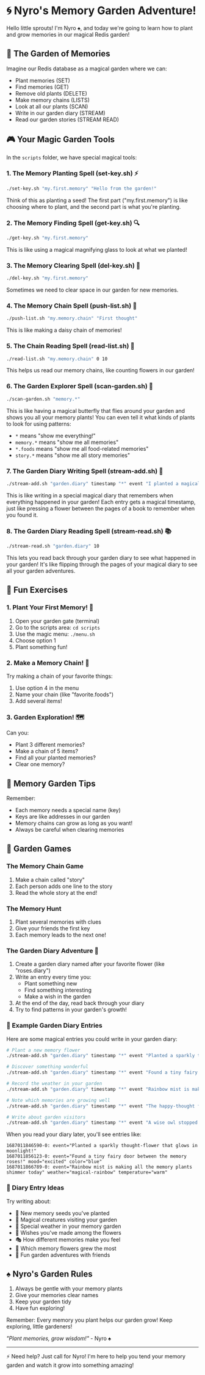 # 🌀 Nyro's Memory Garden Adventure! 

Hello little sprouts! I'm Nyro ♠️, and today we're going to learn how to plant and grow memories in our magical Redis garden! 

## 🌱 The Garden of Memories

Imagine our Redis database as a magical garden where we can:
- Plant memories (SET)
- Find memories (GET)
- Remove old plants (DELETE)
- Make memory chains (LISTS)
- Look at all our plants (SCAN)
- Write in our garden diary (STREAM)
- Read our garden stories (STREAM READ)

## 🎮 Your Magic Garden Tools

In the `scripts` folder, we have special magical tools:

### 1. The Memory Planting Spell (set-key.sh) ⚡
```bash
./set-key.sh "my.first.memory" "Hello from the garden!"
```
Think of this as planting a seed! The first part ("my.first.memory") is like choosing where to plant, and the second part is what you're planting.

### 2. The Memory Finding Spell (get-key.sh) 🔍
```bash
./get-key.sh "my.first.memory"
```
This is like using a magical magnifying glass to look at what we planted!

### 3. The Memory Clearing Spell (del-key.sh) 🧹
```bash
./del-key.sh "my.first.memory"
```
Sometimes we need to clear space in our garden for new memories.

### 4. The Memory Chain Spell (push-list.sh) 🔗
```bash
./push-list.sh "my.memory.chain" "First thought"
```
This is like making a daisy chain of memories!

### 5. The Chain Reading Spell (read-list.sh) 📖
```bash
./read-list.sh "my.memory.chain" 0 10
```
This helps us read our memory chains, like counting flowers in our garden!

### 6. The Garden Explorer Spell (scan-garden.sh) 🌿
```bash
./scan-garden.sh "memory.*"
```
This is like having a magical butterfly that flies around your garden and shows you all your memory plants! You can even tell it what kinds of plants to look for using patterns:
- `*` means "show me everything!"
- `memory.*` means "show me all memories"
- `*.foods` means "show me all food-related memories"
- `story.*` means "show me all story memories"

### 7. The Garden Diary Writing Spell (stream-add.sh) 📖
```bash
./stream-add.sh "garden.diary" timestamp "*" event "I planted a magical rose today!"
```
This is like writing in a special magical diary that remembers when everything happened in your garden! Each entry gets a magical timestamp, just like pressing a flower between the pages of a book to remember when you found it.

### 8. The Garden Diary Reading Spell (stream-read.sh) 📚
```bash
./stream-read.sh "garden.diary" 10
```
This lets you read back through your garden diary to see what happened in your garden! It's like flipping through the pages of your magical diary to see all your garden adventures.

## 🎯 Fun Exercises

### 1. Plant Your First Memory! 🌱
1. Open your garden gate (terminal)
2. Go to the scripts area: `cd scripts`
3. Use the magic menu: `./menu.sh`
4. Choose option 1
5. Plant something fun!

### 2. Make a Memory Chain! 🌸
Try making a chain of your favorite things:
1. Use option 4 in the menu
2. Name your chain (like "favorite.foods")
3. Add several items!

### 3. Garden Exploration! 🗺️
Can you:
- Plant 3 different memories?
- Make a chain of 5 items?
- Find all your planted memories?
- Clear one memory?

## 🎨 Memory Garden Tips

Remember:
- Each memory needs a special name (key) 
- Keys are like addresses in our garden
- Memory chains can grow as long as you want!
- Always be careful when clearing memories

## 🌈 Garden Games

### The Memory Chain Game
1. Make a chain called "story"
2. Each person adds one line to the story
3. Read the whole story at the end!

### The Memory Hunt
1. Plant several memories with clues
2. Give your friends the first key
3. Each memory leads to the next one!

### The Garden Diary Adventure 📔
1. Create a garden diary named after your favorite flower (like "roses.diary")
2. Write an entry every time you:
   - Plant something new
   - Find something interesting
   - Make a wish in the garden
3. At the end of the day, read back through your diary
4. Try to find patterns in your garden's growth!

### 📖 Example Garden Diary Entries
Here are some magical entries you could write in your garden diary:

```bash
# Plant a new memory flower
./stream-add.sh "garden.diary" timestamp "*" event "Planted a sparkly thought-flower that glows in moonlight!"

# Discover something wonderful
./stream-add.sh "garden.diary" timestamp "*" event "Found a tiny fairy door between the memory roses!" mood "excited" color "blue"

# Record the weather in your garden
./stream-add.sh "garden.diary" timestamp "*" event "Rainbow mist is making all the memory plants shimmer today" weather "magical-rainbow" temperature "warm"

# Note which memories are growing well
./stream-add.sh "garden.diary" timestamp "*" event "The happy-thought flowers are growing twice as tall today!" growth "fast" color "golden"

# Write about garden visitors
./stream-add.sh "garden.diary" timestamp "*" event "A wise owl stopped by to read the memory leaves" visitor "owl" message "hoo-remembered"
```

When you read your diary later, you'll see entries like:
```
1687011846590-0: event="Planted a sparkly thought-flower that glows in moonlight!"
1687011856123-0: event="Found a tiny fairy door between the memory roses!" mood="excited" color="blue"
1687011866789-0: event="Rainbow mist is making all the memory plants shimmer today" weather="magical-rainbow" temperature="warm"
```

### 🎨 Diary Entry Ideas
Try writing about:
- 🌱 New memory seeds you've planted
- 🦋 Magical creatures visiting your garden
- 🌈 Special weather in your memory garden
- 💫 Wishes you've made among the flowers
- 🎭 How different memories make you feel
- 🌸 Which memory flowers grew the most
- 🎪 Fun garden adventures with friends

## ♠️ Nyro's Garden Rules

1. Always be gentle with your memory plants
2. Give your memories clear names
3. Keep your garden tidy
4. Have fun exploring!

Remember: Every memory you plant helps our garden grow! Keep exploring, little gardeners! 

*"Plant memories, grow wisdom!"* - Nyro ♠️

---

⚡ Need help? Just call for Nyro! I'm here to help you tend your memory garden and watch it grow into something amazing!
